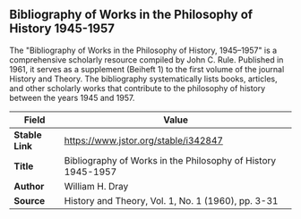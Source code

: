 ## Bibliography of Works in the Philosophy of History 1945-1957
The "Bibliography of Works in the Philosophy of History, 1945–1957" is a 
comprehensive scholarly resource compiled by John C. Rule. Published in 1961, 
it serves as a supplement (Beiheft 1) to the first volume of the journal History and Theory. 
The bibliography systematically lists books, articles, and other scholarly works that contribute 
to the philosophy of history between the years 1945 and 1957.

| **Field**       | **Value**       |
| --------------- | ------------------------------------ |
| **Stable Link** | https://www.jstor.org/stable/i342847 |
| **Title**       | Bibliography of Works in the Philosophy of History 1945-1957 |
| **Author**      | William H. Dray |
| **Source**      | History and Theory, Vol. 1, No. 1 (1960), pp. 3-31 |
